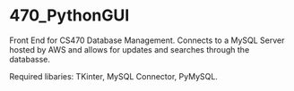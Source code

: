 # 470_PythonGUI

Front End for CS470 Database Management.
Connects to a MySQL Server hosted by AWS and allows for updates and searches through the databasse.

Required libaries: TKinter, MySQL Connector, PyMySQL.
